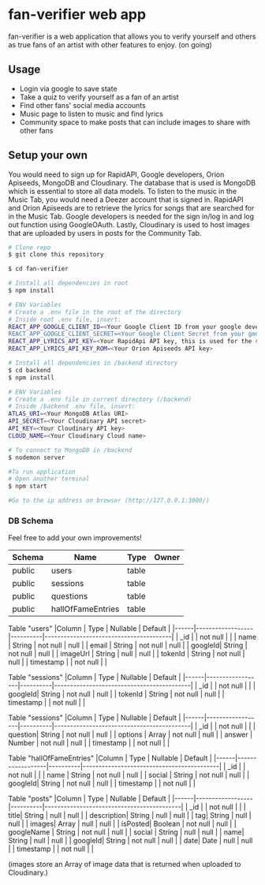 # fan-verifier web app
fan-verifier is a web application that allows you to verify yourself and others as true fans of an artist with other features to enjoy.
(on going)

## Usage

* Login via google to save state
* Take a quiz to verify yourself as a fan of an artist
* Find other fans' social media accounts
* Music page to listen to music and find lyrics
* Community space to make posts that can include images to share with other fans

## Setup your own

You would need to sign up for RapidAPI, Google developers, Orion Apiseeds, MongoDB and Cloudinary.
The database that is used is MongoDB which is essential to store all data models.
To listen to the music in the Music Tab, you would need a Deezer account that is signed in.
RapidAPI and Orion Apiseeds are to retrieve the lyrics for songs that are searched for in the Music Tab.
Google developers is needed for the sign in/log in and log out function using GoogleOAuth.
Lastly, Cloudinary is used to host images that are uploaded by users in posts for the Community Tab.

```bash
# Clone repo
$ git clone this repository

$ cd fan-verifier

# Install all dependencies in root
$ npm install

# ENV Variables
# Create a .env file in the root of the directory
# Inside root .env file, insert: 
REACT_APP_GOOGLE_CLIENT_ID=<Your Google Client ID from your google developer's console>
REACT_APP_GOOGLE_CLIENT_SECRET=<Your Google Client Secret from your google developer's console>
REACT_APP_LYRICS_API_KEY=<Your RapidApi API key, this is used for the shazam and genuis API>
REACT_APP_LYRICS_API_KEY_ROM=<Your Orion Apiseeds API key>

# Install all dependencies in /backend directory
$ cd backend
$ npm install

# ENV Variables
# Create a .env file in current directory (/backend)
# Inside /backend .env file, insert:
ATLAS_URI=<Your MongoDB Atlas URI>
API_SECRET=<Your Cloudinary API secret>
API_KEY=<Your Cloudinary API key>
CLOUD_NAME=<Your Cloudinary Cloud name>

# To connect to MongoDB in /backend
$ nodemon server

#To run application 
# Open another terminal
$ npm start

#Go to the ip address on browser (http://127.0.0.1:3000/)

```

### DB Schema

Feel free to add your own improvements!

| Schema |      Name      |   Type   |     Owner   |
|--------|----------------|----------|-------------|
| public | users          | table    |             |
| public | sessions        | table    |  |
| public | questions | table |  |
| public | hallOfFameEntries         | table    |  |

Table "users"
|Column |       Type         | Nullable |              Default              |
|------|------------------|----------|----------------------------------------|
| _id    |                    | not null |  |
| name  | String          | not null |				null				   |
| email |      String      | not null |					null			   |
| googleId| String           | not null |					null			   |
| imageUrl  | String           | null |					null			   |
| tokenId  | String          | not null |					null			   |
| timestamp  |           | not null |								   |

Table "sessions"
|Column |       Type         | Nullable |              Default              |
|------|------------------|----------|-------------------------------------------|
| _id    |                    | not null |  |
| googleId| String           | not null |					null			   |
| tokenId  | String          | not null |					null			   |
| timestamp  |           | not null |								   |

Table "sessions"
|Column |       Type         | Nullable |              Default              |
|------|------------------|----------|-------------------------------------------|
| _id    |                    | not null |  |
| question| String           | not null |					null			   |
| options  | Array          | not null |					null			   |
| answer  | Number          | not null |					null			   |
| timestamp  |           | not null |								   |

Table "hallOfFameEntries"
|Column |       Type         | Nullable |              Default              |
|------|------------------|----------|-------------------------------------------|
| _id    |                    | not null |  |
| name  | String          | not null |				null				   |
| social |      String      | not null |					null			   |
| googleId| String           | not null |					null			   |
| timestamp  |           | not null |								   |

Table "posts"
|Column |       Type         | Nullable |              Default              |
|------|------------------|----------|-------------------------------------------|
| _id    |                    | not null |  |
| title| String           | null |					null			   |
| description| String           | null |					null			   |
| tag| String           | null |					null			   |
| images| Array           | null |					null			   |
| isPosted| Boolean           | not null |					null			   |
| googleName  | String          | not null |				null				   |
| social |      String      |  null |					null			   |
| name| String           | null |					null			   |
| googleId| String           | not null |					null			   |
| date| Date           | null |					null			   |
| timestamp  |           | not null |								   |

(images store an Array of image data that is returned when uploaded to Cloudinary.)